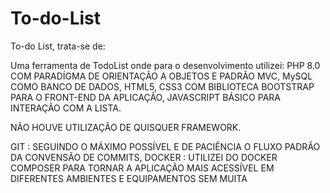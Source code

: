 # To-do-List
To-do List, trata-se de: 

Uma ferramenta de TodoList onde para o desenvolvimento utilizei:
PHP 8.0 COM PARADÍGMA DE ORIENTAÇÃO A OBJETOS E PADRÃO MVC, 
MySQL COMO BANCO DE DADOS, 
HTML5, CSS3 COM BIBLIOTECA BOOTSTRAP PARA O FRONT-END DA APLICAÇÃO,
JAVASCRIPT BÁSICO PARA INTERAÇÃO COM A LISTA.

NÃO HOUVE UTILIZAÇÃO DE QUISQUER FRAMEWORK.

GIT : SEGUINDO O MÁXIMO POSSÍVEL E DE PACIÊNCIA O FLUXO PADRÃO DA CONVENSÃO DE COMMITS,
DOCKER : UTILIZEI DO DOCKER COMPOSER PARA TORNAR A APLICAÇÃO MAIS ACESSÍVEL EM DIFERENTES AMBIENTES E EQUIPAMENTOS SEM MUITA
